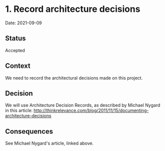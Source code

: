 # 1. Record architecture decisions

Date: 2021-09-09

## Status

Accepted

## Context

We need to record the architectural decisions made on this project.

## Decision

We will use Architecture Decision Records, as described by Michael
Nygard in this article:
http://thinkrelevance.com/blog/2011/11/15/documenting-architecture-decisions

## Consequences

See Michael Nygard's article, linked above.
